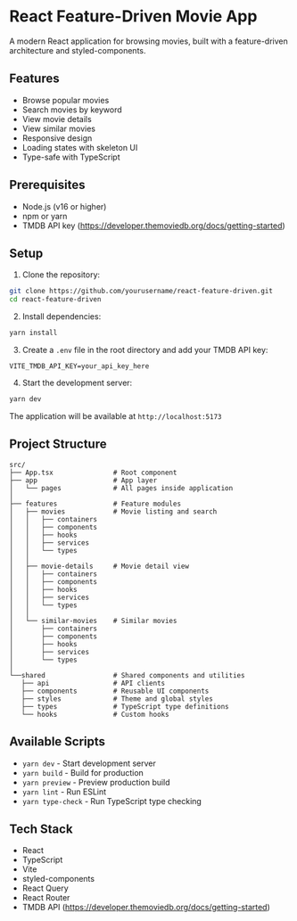 # React Feature-Driven Movie App

A modern React application for browsing movies, built with a feature-driven architecture and styled-components.

## Features

- Browse popular movies
- Search movies by keyword
- View movie details
- View similar movies
- Responsive design
- Loading states with skeleton UI
- Type-safe with TypeScript

## Prerequisites

- Node.js (v16 or higher)
- npm or yarn
- TMDB API key (https://developer.themoviedb.org/docs/getting-started)

## Setup

1. Clone the repository:
```bash
git clone https://github.com/yourusername/react-feature-driven.git
cd react-feature-driven
```

2. Install dependencies:
```bash
yarn install
```

3. Create a `.env` file in the root directory and add your TMDB API key:
```env
VITE_TMDB_API_KEY=your_api_key_here
```

4. Start the development server:
```bash
yarn dev
```

The application will be available at `http://localhost:5173`

## Project Structure

```
src/
├── App.tsx               # Root component
├── app                   # App layer
│   └── pages             # All pages inside application
│
├── features              # Feature modules
│   ├── movies            # Movie listing and search
│   │   ├── containers
│   │   ├── components
│   │   ├── hooks
│   │   ├── services
│   │   └── types
│   │
│   ├── movie-details     # Movie detail view
│   │   ├── containers
│   │   ├── components
│   │   ├── hooks
│   │   ├── services
│   │   └── types
│   │
│   └── similar-movies    # Similar movies
│       ├── containers
│       ├── components
│       ├── hooks
│       ├── services
│       └── types
│
└──shared                 # Shared components and utilities
   ├── api                # API clients
   ├── components         # Reusable UI components
   ├── styles             # Theme and global styles
   ├── types              # TypeScript type definitions
   └── hooks              # Custom hooks
```

## Available Scripts

- `yarn dev` - Start development server
- `yarn build` - Build for production
- `yarn preview` - Preview production build
- `yarn lint` - Run ESLint
- `yarn type-check` - Run TypeScript type checking

## Tech Stack

- React
- TypeScript
- Vite
- styled-components
- React Query
- React Router
- TMDB API (https://developer.themoviedb.org/docs/getting-started)
